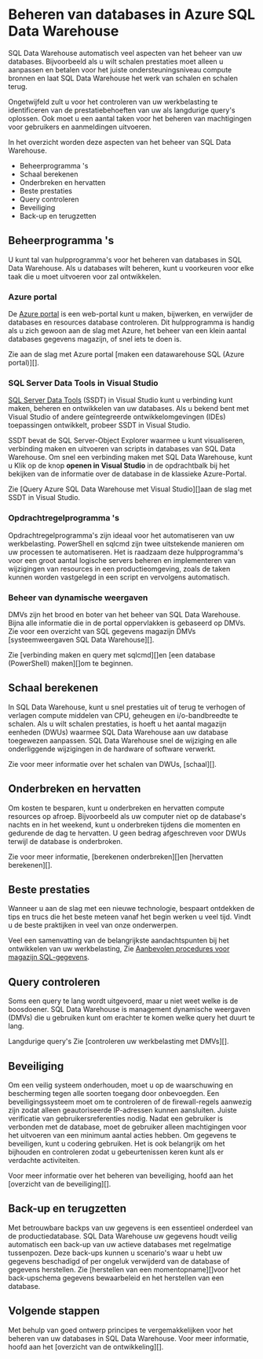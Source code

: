 <properties
   pageTitle="Beheren van databases in Azure SQL Data Warehouse | Microsoft Azure"
   description="Overzicht van het beheren van databases SQL Data Warehouse. Bevat hulpprogramma's, DWUs en schaalbare prestaties, problemen met prestaties van query's, tot stand brengen van goed beleid en een database herstellen van beschadigde gegevens of van een regionale uitvalt."
   services="sql-data-warehouse"
   documentationCenter="NA"
   authors="barbkess"
   manager="barbkess"
   editor=""/>

<tags
   ms.service="sql-data-warehouse"
   ms.devlang="NA"
   ms.topic="article"
   ms.tgt_pltfrm="NA"
   ms.workload="data-services"
   ms.date="08/16/2016"
   ms.author="barbkess;sonyama;"/>

# <a name="manage-databases-in-azure-sql-data-warehouse"></a>Beheren van databases in Azure SQL Data Warehouse

SQL Data Warehouse automatisch veel aspecten van het beheer van uw databases. Bijvoorbeeld als u wilt schalen prestaties moet alleen u aanpassen en betalen voor het juiste ondersteuningsniveau compute bronnen en laat SQL Data Warehouse het werk van schalen en schalen terug. 

Ongetwijfeld zult u voor het controleren van uw werkbelasting te identificeren van de prestatiebehoeften van uw als langdurige query's oplossen. Ook moet u een aantal taken voor het beheren van machtigingen voor gebruikers en aanmeldingen uitvoeren.

In het overzicht worden deze aspecten van het beheer van SQL Data Warehouse.

- Beheerprogramma 's
- Schaal berekenen
- Onderbreken en hervatten
- Beste prestaties
- Query controleren
- Beveiliging
- Back-up en terugzetten

## <a name="management-tools"></a>Beheerprogramma 's

U kunt tal van hulpprogramma's voor het beheren van databases in SQL Data Warehouse. Als u databases wilt beheren, kunt u voorkeuren voor elke taak die u moet uitvoeren voor zal ontwikkelen.

### <a name="azure-portal"></a>Azure portal
De [Azure portal][] is een web-portal kunt u maken, bijwerken, en verwijder de databases en resources database controleren. Dit hulpprogramma is handig als u zich gewoon aan de slag met Azure, het beheer van een klein aantal databases gegevens magazijn, of snel iets te doen is.

Zie aan de slag met Azure portal [maken een datawarehouse SQL (Azure portal)][].

### <a name="sql-server-data-tools-in-visual-studio"></a>SQL Server Data Tools in Visual Studio
[SQL Server Data Tools][] (SSDT) in Visual Studio kunt u verbinding kunt maken, beheren en ontwikkelen van uw databases. Als u bekend bent met Visual Studio of andere geïntegreerde ontwikkelomgevingen (IDEs) toepassingen ontwikkelt, probeer SSDT in Visual Studio.

SSDT bevat de SQL Server-Object Explorer waarmee u kunt visualiseren, verbinding maken en uitvoeren van scripts in databases van SQL Data Warehouse. Om snel een verbinding maken met SQL Data Warehouse, kunt u Klik op de knop **openen in Visual Studio** in de opdrachtbalk bij het bekijken van de informatie over de database in de klassieke Azure-Portal.  

Zie [Query Azure SQL Data Warehouse met Visual Studio][]aan de slag met SSDT in Visual Studio.

### <a name="command-line-tools"></a>Opdrachtregelprogramma 's
Opdrachtregelprogramma's zijn ideaal voor het automatiseren van uw werkbelasting.  PowerShell en sqlcmd zijn twee uitstekende manieren om uw processen te automatiseren.  Het is raadzaam deze hulpprogramma's voor een groot aantal logische servers beheren en implementeren van wijzigingen van resources in een productieomgeving, zoals de taken kunnen worden vastgelegd in een script en vervolgens automatisch.

### <a name="dynamic-management-views"></a>Beheer van dynamische weergaven 

DMVs zijn het brood en boter van het beheer van SQL Data Warehouse. Bijna alle informatie die in de portal oppervlakken is gebaseerd op DMVs. Zie voor een overzicht van SQL gegevens magazijn DMVs [systeemweergaven SQL Data Warehouse][].

Zie [verbinding maken en query met sqlcmd][]en [een database (PowerShell) maken][]om te beginnen.

## <a name="scale-compute"></a>Schaal berekenen

In SQL Data Warehouse, kunt u snel prestaties uit of terug te verhogen of verlagen compute middelen van CPU, geheugen en i/o-bandbreedte te schalen. Als u wilt schalen prestaties, is hoeft u het aantal magazijn eenheden (DWUs) waarmee SQL Data Warehouse aan uw database toegewezen aanpassen. SQL Data Warehouse snel de wijziging en alle onderliggende wijzigingen in de hardware of software verwerkt.

Zie voor meer informatie over het schalen van DWUs, [schaal][].

##  <a name="pause-and-resume"></a>Onderbreken en hervatten

Om kosten te besparen, kunt u onderbreken en hervatten compute resources op afroep. Bijvoorbeeld als uw computer niet op de database's nachts en in het weekend, kunt u onderbreken tijdens die momenten en gedurende de dag te hervatten. U geen bedrag afgeschreven voor DWUs terwijl de database is onderbroken.

Zie voor meer informatie, [berekenen onderbreken][]en [hervatten berekenen][].

## <a name="performance-best-practices"></a>Beste prestaties

Wanneer u aan de slag met een nieuwe technologie, bespaart ontdekken de tips en trucs die het beste meteen vanaf het begin werken u veel tijd.  Vindt u de beste praktijken in veel van onze onderwerpen.

Veel een samenvatting van de belangrijkste aandachtspunten bij het ontwikkelen van uw werkbelasting, Zie [Aanbevolen procedures voor magazijn SQL-gegevens][].

## <a name="query-monitoring"></a>Query controleren

Soms een query te lang wordt uitgevoerd, maar u niet weet welke is de boosdoener. SQL Data Warehouse is management dynamische weergaven (DMVs) die u gebruiken kunt om erachter te komen welke query het duurt te lang. 

Langdurige query's Zie [controleren uw werkbelasting met DMVs][].

## <a name="security"></a>Beveiliging

Om een veilig systeem onderhouden, moet u op de waarschuwing en bescherming tegen alle soorten toegang door onbevoegden. Een beveiligingssysteem moet om te controleren of de firewall-regels aanwezig zijn zodat alleen geautoriseerde IP-adressen kunnen aansluiten. Juiste verificatie van gebruikersreferenties nodig. Nadat een gebruiker is verbonden met de database, moet de gebruiker alleen machtigingen voor het uitvoeren van een minimum aantal acties hebben. Om gegevens te beveiligen, kunt u codering gebruiken. Het is ook belangrijk om het bijhouden en controleren zodat u gebeurtenissen keren kunt als er verdachte activiteiten.

Voor meer informatie over het beheren van beveiliging, hoofd aan het [overzicht van de beveiliging][].

## <a name="backup-and-restore"></a>Back-up en terugzetten

Met betrouwbare backps van uw gegevens is een essentieel onderdeel van de productiedatabase. SQL Data Warehouse uw gegevens houdt veilig automatisch een back-up van uw actieve databases met regelmatige tussenpozen. Deze back-ups kunnen u scenario's waar u hebt uw gegevens beschadigd of per ongeluk verwijderd van de database of gegevens herstellen.  Zie [herstellen van een momentopname][]voor het back-upschema gegevens bewaarbeleid en het herstellen van een database.

## <a name="next-steps"></a>Volgende stappen
Met behulp van goed ontwerp principes te vergemakkelijken voor het beheren van uw databases in SQL Data Warehouse. Voor meer informatie, hoofd aan het [overzicht van de ontwikkeling][].

<!--Image references-->

<!--Article references-->
[Maak een SQL datawarehouse (Azure Portal)]: sql-data-warehouse-get-started-provision.md
[Maak een database (PowerShell)]: sql-data-warehouse-get-started-provision-powershell
[connection]: sql-data-warehouse-develop-connections.md
[Query SQL Azure datawarehouse met Visual Studio]: sql-data-warehouse-query-visual-studio.md
[Verbinding maken en een query met sqlcmd]: sql-data-warehouse-get-started-connect-sqlcmd.md
[Ontwikkelen-overzicht]: sql-data-warehouse-overview-develop.md
[Controleer uw werkbelasting met DMVs]: sql-data-warehouse-manage-monitor.md
[Compute onderbreken]: sql-data-warehouse-manage-compute-overview.md#pause-compute-bk
[Herstellen van momentopname]: sql-data-warehouse-restore-database-overview.md
[Cv berekenen]: sql-data-warehouse-manage-compute-overview.md#resume-compute-performance-bk
[Schaal prestaties]: sql-data-warehouse-manage-compute-overview.md#scale-performance-bk
[Beveiliging-overzicht]: sql-data-warehouse-overview-manage-security.md
[Aanbevolen procedures voor magazijn SQL-gegevens]: sql-data-warehouse-best-practices.md
[SQL Data Warehouse systeemweergaven]: sql-data-warehouse-reference-tsql-system-views.md

<!--MSDN references-->
[SQL Server Data Tools]: https://msdn.microsoft.com/library/mt204009.aspx

<!--Other web references-->
[Azure portal]: http://portal.azure.com/

